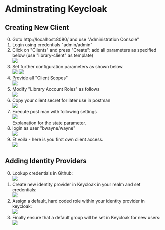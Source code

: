 # Adminstrating Keycloak

## Creating New Client
0. Goto http://localhost:8080/ and use "Administration Console"
0. Login using credentials "admin/admin"
0. Click on "Clients" and press "Create": add all parameters as specified below (use "library-client" as template)<br/>
![](./img/new-client/01-clients.png)
0. Set further configuration parameters as shown below.<br/>
![](./img/new-client/02-create-client.png)
![](./img/new-client/03-client-configuration.png)
0. Provide all "Client Scopes"<br/>
![](./img/new-client/04-client-scopes.png)
0. Modify "Library Account Roles" as follows<br/>
![](./img/new-client/05-service-account-roles.png)
0. Copy your client secret for later use in postman<br/>
![](./img/new-client/06-client-secrets.png)
0. Execute post man with following settings<br/>
![](./img/new-client/07-postman-request.png)<br/>
Explanation for the [state parameter](https://auth0.com/docs/protocols/state-parameters#csrf-attacks).
0. login as user "bwayne/wayne"<br/>
![](./img/new-client/08-login.png)
0. Et voila - here is you first own client access.<br/>
![](./img/new-client/09-token-response.png)

## Adding Identity Providers
0. Lookup credentials in Github:<br/>
![](./img/identity-provider/01-github-client.png)
0. Create new identity provider in Keycloak in your realm and set credentials:<br/>
![](./img/identity-provider/02-keycloak-identity-provider.png)
0. Assign a default, hard coded role within your identity provider in keycloak:<br/>
![](./img/identity-provider/03-keycloak-identity-provider-default-role-mapper.png)
0. Finally ensure that a default group will be set in Keycloak for new users:<br/>
![](./img/identity-provider/04-keycloak-identity-provider-default-group.png)